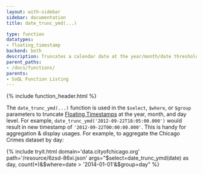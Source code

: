 ```yaml
---
layout: with-sidebar
sidebar: documentation
title: date_trunc_ymd(...)

type: function
datatypes:
- floating_timestamp
backend: both
description: Truncates a calendar date at the year/month/date threshold
parent_paths: 
- /docs/functions/
parents: 
- SoQL Function Listing 
---
```


{% include function_header.html %}

The `date_trunc_ymd(...)` function is used in the `$select`, `$where`, or `$group` parameters to truncate [Floating Timestamps](/docs/datatypes/number.html) at the year, month, and day level. For example, `date_trunc_ymd('2012-09-22T18:05:00.000')` would result in new timestamp of `'2012-09-22T00:00:00.000'`. This is handy for aggregation & display usages. For example, to aggregate the Chicago Crimes dataset by day: 

{% include tryit.html domain='data.cityofchicago.org' path='/resource/6zsd-86xi.json' args="$select=date_trunc_ymd(date) as day, count(*)&$where=date > '2014-01-01'&$group=day" %}
